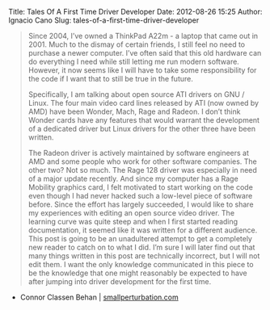 Title: Tales Of A First Time Driver Developer
Date: 2012-08-26 15:25
Author: Ignacio Cano
Slug: tales-of-a-first-time-driver-developer

> Since 2004, I’ve owned a ThinkPad A22m - a laptop that came out in
> 2001. Much to the dismay of certain friends, I still feel no need to
> purchase a newer computer. I’ve often said that this old hardware can
> do everything I need while still letting me run modern software.
> However, it now seems like I will have to take some responsibility for
> the code if I want that to still be true in the future.
>
> Specifically, I am talking about open source ATI drivers on GNU /
> Linux. The four main video card lines released by ATI (now owned by
> AMD) have been Wonder, Mach, Rage and Radeon. I don’t think Wonder
> cards have any features that would warrant the development of a
> dedicated driver but Linux drivers for the other three have been
> written.
>
> The Radeon driver is actively maintained by software engineers at AMD
> and some people who work for other software companies. The other two?
> Not so much. The Rage 128 driver was especially in need of a major
> update recently. And since my computer has a Rage Mobility graphics
> card, I felt motivated to start working on the code even though I had
> never hacked such a low-level piece of software before. Since the
> effort has largely succeeded, I would like to share my experiences
> with editing an open source video driver. The learning curve was quite
> steep and when I first started reading documentation, it seemed like
> it was written for a different audience. This post is going to be an
> unadultered attempt to get a completely new reader to catch on to what
> I did. I’m sure I will later find out that many things written in this
> post are technically incorrect, but I will not edit them. I want the
> only knowledge communicated in this piece to be the knowledge that one
> might reasonably be expected to have after jumping into driver
> development for the first time.

- Connor Classen Behan | [smallperturbation.com][]

  [smallperturbation.com]: http://www.smallperturbation.com/r128-exa
    "Tales Of A First Time Driver Developer"
